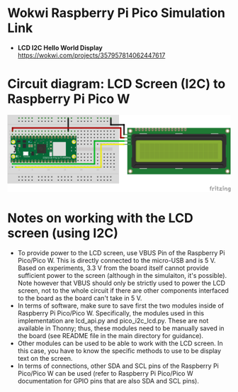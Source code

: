 # Wokwi Raspberry Pi Pico Simulation Link

* <b> LCD I2C Hello World Display </b> https://wokwi.com/projects/357957814062447617

# Circuit diagram: LCD Screen (I2C) to Raspberry Pi Pico W

<p align="center">
  <img src="https://github.com/ajgquional/rpi-picow-micropython/blob/95661b0e89008af8ca759816827d58919eba89a5/LCD%20I2C/LCD-I2C-to-RPi-Pico-W_bb.png" alt="Circuit diagram - LCD Screen (I2C) conencted to Raspberry Pi Pico W">
</p>

# Notes on working with the LCD screen (using I2C)
* To provide power to the LCD screen, use VBUS Pin of the Raspberry Pi Pico/Pico W. This is directly connected to the micro-USB and is 5 V. Based on experiments, 3.3 V from the board itself cannot provide sufficient power to the screen (although in the simulaiton, it's possible). Note however that VBUS should only be strictly used to power the LCD screen, not to the whole circuit if there are other components interfaced to the board as the board can't take in 5 V.
* In terms of software, make sure to save first the two modules inside of Raspberry Pi Pico/Pico W. Specifically, the modules used in this implementation are lcd_api.py and pico_i2c_lcd.py. These are not available in Thonny; thus, these modules need to be manually saved in the board (see README file in the main directory for guidance).
* Other modules can be used to be able to work with the LCD screen. In this case, you have to know the specific methods to use to be display text on the screen.
* In terms of connections, other SDA and SCL pins of the Raspberry Pi Pico/Pico W can be used (refer to Raspberry Pi Pico/Pico W documentation for GPIO pins that are also SDA and SCL pins).
